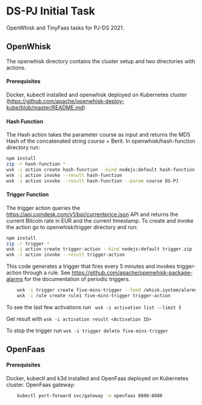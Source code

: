 # DS-PJ Initial Task

OpenWhisk and TinyFaas tasks for PJ-DS 2021.

## OpenWhisk
The openwhisk directory contains the cluster setup and two directories with actions. 

#### Prerequisites
Docker, kubectl installed and openwhisk deployed on Kubernetes cluster (https://github.com/apache/openwhisk-deploy-kube/blob/master/README.md)

#### Hash Function
The Hash action takes the parameter course as input and returns the MD5 Hash of the concatenated string *course* + Berit.
In openwhisk/hash-function directory run:
```bash
npm install
zip -r hash-function *
wsk -i action create hash-function --kind nodejs:default hash-function.zip
wsk -i action invoke --result hash-function
wsk -i action invoke --result hash-function --param course DS-PJ
```

#### Trigger Function
The trigger action queries the https://api.coindesk.com/v1/bpi/currentprice.json API and returns the current Bitcoin rate in EUR and the current timestamp. To create and invoke the action go to openwhisk/trigger directory and run:
```bash
npm install
zip -r trigger *
wsk -i action create trigger-action --kind nodejs:default trigger.zip
wsk -i action invoke --result trigger-action
```

This code generates a trigger that fires every 5 minutes and invokes trigger-action through a rule. See https://github.com/apache/openwhisk-package-alarms for the documentation of periodic triggers.

```bash
    wsk -i trigger create five-mins-trigger --feed /whisk.system/alarms/interval --param minutes 5
    wsk -i rule create rule1 five-mins-trigger trigger-action
```
To see the last few activations run ``` wsk -i activation list --limit 5```

Get result with ```wsk -i activation result <Activation ID>```

To stop the trigger run ``` wsk -i trigger delete five-mins-trigger ```


## OpenFaas
#### Prerequisites
Docker, kubectl and k3d installed and OpenFaas deployed on Kubernetes cluster. 
OpenFaas gateway:
```bash
    kubectl port-forward svc/gateway -n openfaas 8080:8080
```

#### 
